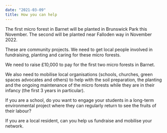 ```yaml
---
date: "2021-03-09"
title: How you can help
---
```

The first micro forest in Barnet will be planted in Brunswick Park this November. The second will be planted near Falloden way in November 2022.

These are community projects. We need to get local people involved in fundraising, planting and caring for these micro forests. 

We need to raise £10,000 to pay for the first two micro forests in Barnet.

We also need to mobilise local organisations (schools, churches, green spaces advocates and others) to help with the soil preparation, the planting and the ongoing maintenance of the micro forests while they are in their infancy (the first 3 years in particular).

If you are a school, do you want to engage your students in a long-term environmental project where they can regularly return to see the fruits of their labour?

If you are a local resident, can you help us fundraise and mobilise your network.
